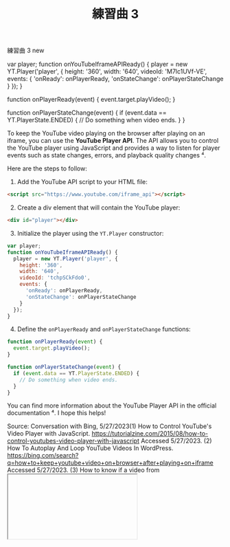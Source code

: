 ﻿---
title: 練習曲 3
---

練習曲 3 new

<script src="https://www.youtube.com/iframe_api"></script>
<div id="player"></div>

var player;
function onYouTubeIframeAPIReady() {
  player = new YT.Player('player', {
    height: '360',
    width: '640',
    videoId: 'M7lc1UVf-VE',
    events: {
      'onReady': onPlayerReady,
      'onStateChange': onPlayerStateChange
    }
  });
}

function onPlayerReady(event) {
  event.target.playVideo();
}

function onPlayerStateChange(event) {
  if (event.data == YT.PlayerState.ENDED) {
    // Do something when video ends.
  }
}

To keep the YouTube video playing on the browser after playing on an iframe, you can use the **YouTube Player API**. The API allows you to control the YouTube player using JavaScript and provides a way to listen for player events such as state changes, errors, and playback quality changes ⁴. 

Here are the steps to follow:

1. Add the YouTube API script to your HTML file:

```html
<script src="https://www.youtube.com/iframe_api"></script>
```

2. Create a div element that will contain the YouTube player:

```html
<div id="player"></div>
```

3. Initialize the player using the `YT.Player` constructor:

```javascript
var player;
function onYouTubeIframeAPIReady() {
  player = new YT.Player('player', {
    height: '360',
    width: '640',
    videoId: 'tchpSCkFdo0',
    events: {
      'onReady': onPlayerReady,
      'onStateChange': onPlayerStateChange
    }
  });
}
```

4. Define the `onPlayerReady` and `onPlayerStateChange` functions:

```javascript
function onPlayerReady(event) {
  event.target.playVideo();
}

function onPlayerStateChange(event) {
  if (event.data == YT.PlayerState.ENDED) {
    // Do something when video ends.
  }
}
```

You can find more information about the YouTube Player API in the official documentation ⁴. I hope this helps!

Source: Conversation with Bing, 5/27/2023(1) How to Control YouTube's Video Player with JavaScript. https://tutorialzine.com/2015/08/how-to-control-youtubes-video-player-with-javascript Accessed 5/27/2023.
(2) How To Autoplay And Loop YouTube Videos In WordPress. https://bing.com/search?q=how+to+keep+youtube+video+on+browser+after+playing+on+iframe Accessed 5/27/2023.
(3) How to know if a video from <iframe> is playing (youtube AND vimeo). https://stackoverflow.com/questions/57452123/how-to-know-if-a-video-from-iframe-is-playing-youtube-and-vimeo Accessed 5/27/2023.
(4) Embedded YouTube video keep playing on closed container. https://stackoverflow.com/questions/33359692/embedded-youtube-video-keep-playing-on-closed-container Accessed 5/27/2023.
(5) How to embed an autoplaying YouTube video in an iframe?. https://stackoverflow.com/questions/7281765/how-to-embed-an-autoplaying-youtube-video-in-an-iframe Accessed 5/27/2023.
(6) Play videos with iframe in html - Stack Overflow. https://stackoverflow.com/questions/37664896/play-videos-with-iframe-in-html Accessed 5/27/2023.

Yes, you can add JavaScript to Markdown GitHub pages. You can embed any HTML in your Markdown files so you can also embed script tags ¹. Here are the steps to follow:

1. Create a new repository on GitHub.
2. Create a new file called `index.md` in the root directory of your repository.
3. Add your Markdown content to the `index.md` file.
4. Add a script tag to the Markdown file to include your JavaScript code:

```html
<script src="path/to/your/script.js"></script>
```

5. Commit your changes and push them to GitHub.
6. Go to the Settings tab of your repository and scroll down to the GitHub Pages section.
7. Select the branch you want to use for your GitHub Pages site (usually `main` or `master`) and click Save.
8. Your site should now be live at `https://<username>.github.io/<repository-name>/`.

You can find more information about using JavaScript with GitHub Pages in the official documentation ¹. I hope this helps!

Source: Conversation with Bing, 5/27/2023(1) JavaScript and jQuery on GitHub pages - Code Maven. https://code-maven.com/javascript-on-github-pages Accessed 5/27/2023.
(2) Embed JavaScript in GitHub README.md - Stack Overflow. https://stackoverflow.com/questions/21340803/embed-javascript-in-github-readme-md Accessed 5/27/2023.
(3) javascript - How to make GitHub Pages Markdown support mermaid diagram .... https://stackoverflow.com/questions/53883747/how-to-make-github-pages-markdown-support-mermaid-diagram Accessed 5/27/2023.
(4) javascript - Add script tag to markdown file - Stack Overflow. https://stackoverflow.com/questions/58065939/add-script-tag-to-markdown-file Accessed 5/27/2023.
